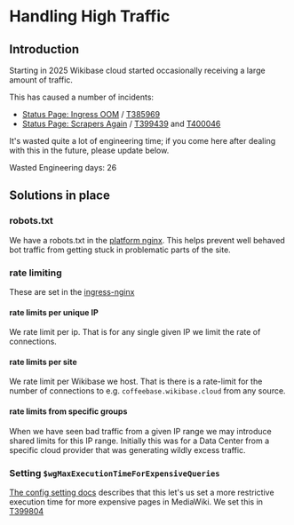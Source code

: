 # Handling High Traffic

## Introduction
Starting in 2025 Wikibase cloud started occasionally receiving a large amount of traffic.

This has caused a number of incidents:
- [Status Page: Ingress OOM](https://wmde.github.io/wikibase-cloud-status/issues/2025-02-10-nginx-oom/) / [T385969](https://phabricator.wikimedia.org/T385969)
- [Status Page: Scrapers Again](https://wmde.github.io/wikibase-cloud-status/issues/2025-07-15-scrapers-again/) / [T399439](https://phabricator.wikimedia.org/T399439) and [T400046](https://phabricator.wikimedia.org/T400046)

It's wasted quite a lot of engineering time; if you come here after dealing with this in the future, please update below.

Wasted Engineering days: 26

## Solutions in place

### robots.txt
We have a robots.txt in the [platform nginx](../k8s/helmfile/env/production/platform-nginx.nginx.conf). This helps prevent well behaved bot traffic from getting stuck in problematic parts of the site.

### rate limiting
These are set in the [ingress-nginx](../k8s/helmfile/env/production/ingress-nginx.values.yaml.gotmpl)

#### rate limits per unique IP
We rate limit per ip. That is for any single given IP we limit the rate of connections.

#### rate limits per site
We rate limit per Wikibase we host. That is there is a rate-limit for the number of connections to e.g. `coffeebase.wikibase.cloud` from any source.

#### rate limits from specific groups
When we have seen bad traffic from a given IP range we may introduce shared limits for this IP range. Initially this was for a Data Center from a specific cloud provider that was generating wildly excess traffic.

### Setting `$wgMaxExecutionTimeForExpensiveQueries`
[The config setting docs](https://www.mediawiki.org/wiki/Manual:$wgMaxExecutionTimeForExpensiveQueries) describes that this let's us set a more restrictive execution time for more expensive pages in MediaWiki. We set this in [T399804](https://phabricator.wikimedia.org/T399804)
